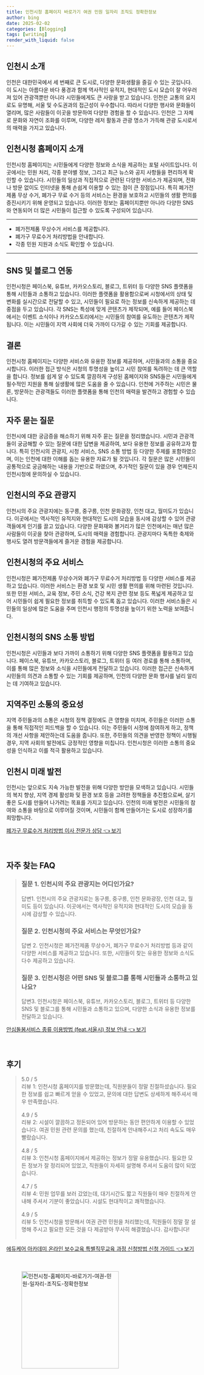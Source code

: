 ```yaml
---
title: 인천시청 홈페이지 바로가기 여권 민원 일자리 조직도 정확한정보
author: bing
date: 2025-02-02
categories: [Blogging]
tags: [writing]
render_with_liquid: false
---
```



<h2 id='인천시_소개'>인천시 소개</h2>

<p>인천은 대한민국에서 세 번째로 큰 도시로, 다양한 문화생활을 즐길 수 있는 곳입니다. 이 도시는 아름다운 바다 풍경과 함께 역사적인 유적지, 현대적인 도시 모습이 잘 어우러져 있어 관광객뿐만 아니라 시민들에게도 큰 사랑을 받고 있습니다. 인천은 교통의 요지로도 유명해, 서울 및 수도권과의 접근성이 우수합니다. 따라서 다양한 행사와 문화들이 열리며, 많은 사람들이 이곳을 방문하여 다양한 경험을 할 수 있습니다. 인천은 그 자체로 문화와 자연이 조화를 이루며, 다양한 레저 활동과 관광 명소가 가득해 관광 도시로서의 매력을 가지고 있습니다.</p>

<h2 id='인천시청_홈페이지_소개'>인천시청 홈페이지 소개</h2>

<p>인천시청 홈페이지는 시민들에게 다양한 정보와 소식을 제공하는 포털 사이트입니다. 이곳에서는 민원 처리, 각종 분야별 정보, 그리고 최근 뉴스와 공지 사항들을 편리하게 확인할 수 있습니다. 시민들의 일상과 직접적으로 관련된 다양한 서비스가 제공되며, 전화나 방문 없이도 인터넷을 통해 손쉽게 이용할 수 있는 점이 큰 장점입니다. 특히 폐가전제품 무상 수거, 폐가구 무료 수거 등의 서비스는 환경을 보호하고 시민들의 생활 편의를 증진시키기 위해 운영되고 있습니다. 이러한 정보는 홈페이지뿐만 아니라 다양한 SNS와 연동되어 더 많은 시민들이 접근할 수 있도록 구성되어 있습니다. </p>

<hr />

<ul>
    <li>폐가전제품 무상수거 서비스를 제공합니다.</li>
    <li>폐가구 무료수거 처리방법을 안내합니다.</li>
    <li>각종 민원 지원과 소식도 확인할 수 있습니다.</li>
</ul>

<hr />

<h2 id='sns_및_블로그_연동'>SNS 및 블로그 연동</h2>

<p>인천시청은 페이스북, 유튜브, 카카오스토리, 블로그, 트위터 등 다양한 SNS 플랫폼을 통해 시민들과 소통하고 있습니다. 이러한 플랫폼을 활용함으로써 시청에서의 상태 및 변화를 실시간으로 전달할 수 있고, 시민들이 필요로 하는 정보를 신속하게 제공하는 데 중점을 두고 있습니다. 각 SNS는 특성에 맞게 콘텐츠가 제작되며, 예를 들어 페이스북에서는 이벤트 소식이나 카카오스토리에서는 시민들의 참여를 유도하는 콘텐츠가 제작됩니다. 이는 시민들이 지역 사회에 더욱 가까이 다가갈 수 있는 기회를 제공합니다.</p>

<h2 id='결론'>결론</h2>

<p>인천시청 홈페이지는 다양한 서비스와 유용한 정보를 제공하며, 시민들과의 소통을 중요시합니다. 이러한 접근 방식은 시청의 투명성을 높이고 시민 참여를 독려하는 데 큰 역할을 합니다. 정보를 쉽게 알 수 있도록 깔끔하게 구성된 홈페이지와 SNS들은 시민들에게 필수적인 지원을 통해 실생활에 많은 도움을 줄 수 있습니다. 인천에 거주하는 시민은 물론, 방문하는 관광객들도 이러한 플랫폼을 통해 인천의 매력을 발견하고 경험할 수 있습니다.</p>

<h2 id='자주_묻는_질문'>자주 묻는 질문</h2>

<p>인천시에 대한 궁금증을 해소하기 위해 자주 묻는 질문을 정리했습니다. 시민과 관광객들이 궁금해할 수 있는 질문에 대한 답변을 제공하여, 보다 유용한 정보를 공유하고자 합니다. 특히 인천시의 관광지, 시청 서비스, SNS 소통 방법 등 다양한 주제를 포함하였으며, 이는 인천에 대한 이해를 돕는 유용한 자료가 될 것입니다. 각 질문은 많은 시민들이 공통적으로 궁금해하는 내용을 기반으로 하였으며, 추가적인 질문이 있을 경우 언제든지 인천시청에 문의하실 수 있습니다.</p>

<h2 id='인천시의_주요_관광지'>인천시의 주요 관광지</h2>

<p>인천시의 주요 관광지에는 동구릉, 중구릉, 인천 문화광장, 인천 대교, 월미도가 있습니다. 이곳에서는 역사적인 유적지와 현대적인 도시의 모습을 동시에 감상할 수 있어 관광객들에게 인기를 끌고 있습니다. 다양한 문화재와 볼거리가 많은 인천에서는 매년 많은 사람들이 이곳을 찾아 관광하며, 도시의 매력을 경험합니다. 관광지마다 독특한 축제와 행사도 열려 방문객들에게 즐거운 경험을 제공합니다.</p>

<h2 id='인천시청의_주요_서비스'>인천시청의 주요 서비스</h2>

<p>인천시청은 폐가전제품 무상수거와 폐가구 무료수거 처리방법 등 다양한 서비스를 제공하고 있습니다. 이러한 서비스는 환경 보호 및 시민 생활 편의를 위해 마련된 것입니다. 또한 민원 서비스, 교육 정보, 주민 소식, 건강 복지 관련 정보 등도 폭넓게 제공하고 있어 시민들이 쉽게 필요한 정보를 취득할 수 있도록 돕고 있습니다. 이러한 서비스들은 시민들의 일상에 많은 도움을 주며 인천시 행정의 투명성을 높이기 위한 노력을 보여줍니다.</p>

<h2 id='인천시청의_SNS_소통방법'>인천시청의 SNS 소통 방법</h2>

<p>인천시청은 시민들과 보다 가까이 소통하기 위해 다양한 SNS 플랫폼을 활용하고 있습니다. 페이스북, 유튜브, 카카오스토리, 블로그, 트위터 등 여러 경로를 통해 소통하며, 이를 통해 많은 정보와 소식을 시민들에게 전달하고 있습니다. 이러한 접근은 신속하게 시민들의 의견과 소통할 수 있는 기회를 제공하며, 인천의 다양한 문화 행사를 널리 알리는 데 기여하고 있습니다.</p>

<h2 id='지역주민_소통의_중요성'>지역주민 소통의 중요성</h2>

<p>지역 주민들과의 소통은 시청의 정책 결정에도 큰 영향을 미치며, 주민들은 이러한 소통을 통해 직접적인 피드백을 할 수 있습니다. 이는 주민들이 시정에 참여하게 하고, 정책의 개선 사항을 제안하는데 도움을 줍니다. 또한, 주민들의 의견을 반영한 정책이 시행될 경우, 지역 사회의 발전에도 긍정적인 영향을 미칩니다. 인천시청은 이러한 소통의 중요성을 인식하고 이를 적극 활용하고 있습니다.</p>

<h2 id='인천시_미래_발전'>인천시 미래 발전</h2>

<p>인천시는 앞으로도 지속 가능한 발전을 위해 다양한 방안을 모색하고 있습니다. 시민들의 복지 향상, 지역 경제 활성화 및 환경 보호 등을 고려한 정책들을 추진함으로써, 살기 좋은 도시를 만들어 나가려는 목표를 가지고 있습니다. 인천의 미래 발전은 시민들의 참여와 소통을 바탕으로 이루어질 것이며, 시민들이 함께 만들어가는 도시로 성장하기를 희망합니다.</p>


<p><a class="click-button" title="폐가구 무료수거 처리방법 이사 전문가 상담" href="https://greenforu.github.io/posts/%ED%8F%90%EA%B0%80%EA%B5%AC-%EB%AC%B4%EB%A3%8C%EC%88%98%EA%B1%B0-%EC%B2%98%EB%A6%AC%EB%B0%A9%EB%B2%95-%EC%9D%B4%EC%82%AC-%EC%A0%84%EB%AC%B8%EA%B0%80-%EC%83%81%EB%8B%B4/" rel="dofollow">폐가구 무료수거 처리방법 이사 전문가 상담 👈 보기</a></p><br>
<h2 id='자주_찾는_FAQ'>자주 찾는 FAQ</h2>
<div itemscope="" itemtype="https://schema.org/FAQPage"> 
<blockquote> 
<div itemscope="" itemprop="mainEntity" itemtype="https://schema.org/Question"> 
<h3 itemprop="name">질문 1. 인천시의 주요 관광지는 어디인가요?</h3> 
<div itemscope="" itemprop="acceptedAnswer" itemtype="https://schema.org/Answer"> 
<span itemprop="text"> 
<p>답변1. 인천시의 주요 관광지로는 동구릉, 중구릉, 인천 문화광장, 인천 대교, 월미도 등이 있습니다. 이곳에서는 역사적인 유적지와 현대적인 도시의 모습을 동시에 감상할 수 있습니다.</p> 
</span> 
</div> 
</div> 
<div itemscope="" itemprop="mainEntity" itemtype="https://schema.org/Question"> 
<h3 itemprop="name">질문 2. 인천시청의 주요 서비스는 무엇인가요?</h3> 
<div itemscope="" itemprop="acceptedAnswer" itemtype="https://schema.org/Answer"> 
<span itemprop="text"> 
<p>답변 2. 인천시청은 폐가전제품 무상수거, 폐가구 무료수거 처리방법 등과 같이 다양한 서비스를 제공하고 있습니다. 또한, 시민들이 찾는 유용한 정보와 소식도 다수 제공하고 있습니다.</p> 
</span> 
</div> 
</div> 
<div itemscope="" itemprop="mainEntity" itemtype="https://schema.org/Question"> 
<h3 itemprop="name">질문 3. 인천시청은 어떤 SNS 및 블로그를 통해 시민들과 소통하고 있나요?</h3> 
<div itemscope="" itemprop="acceptedAnswer" itemtype="https://schema.org/Answer"> 
<span itemprop="text"> 
<p>답변3. 인천시청은 페이스북, 유튜브, 카카오스토리, 블로그, 트위터 등 다양한 SNS 및 블로그를 통해 시민들과 소통하고 있으며, 다양한 소식과 유용한 정보를 전달하고 있습니다.</p> 
</span> 
</div> 
</div> 
</blockquote> 
</div>
<p><a class="click-button" title="안심돌봄서비스 종류 이용방법 (feat.서울시) 정보 안내" href="https://greenforu.github.io/posts/%EC%95%88%EC%8B%AC%EB%8F%8C%EB%B4%84%EC%84%9C%EB%B9%84%EC%8A%A4-%EC%A2%85%EB%A5%98-%EC%9D%B4%EC%9A%A9%EB%B0%A9%EB%B2%95-(feat.%EC%84%9C%EC%9A%B8%EC%8B%9C)-%EC%A0%95%EB%B3%B4-%EC%95%88%EB%82%B4/" rel="dofollow">안심돌봄서비스 종류 이용방법 (feat.서울시) 정보 안내 👈 보기</a></p><br>
<h2 id='후기'>후기</h2>
<div itemscope itemtype="https://schema.org/Product">
  <blockquote>
  <div itemprop="review" itemscope itemtype="https://schema.org/Review">
      <div itemprop="reviewRating" itemscope itemtype="https://schema.org/Rating"> <span itemprop="ratingValue">5.0</span> / <span itemprop="bestRating">5</span> </div>
      <span itemprop="reviewBody">리뷰 1: 인천시청 홈페이지를 방문했는데, 직원분들이 정말 친절하셨습니다. 필요한 정보를 쉽고 빠르게 얻을 수 있었고, 문의에 대한 답변도 상세하게 해주셔서 매우 만족했습니다.</span>
  </div>
  <br>
  <div itemprop="review" itemscope itemtype="https://schema.org/Review">
      <div itemprop="reviewRating" itemscope itemtype="https://schema.org/Rating"> <span itemprop="ratingValue">4.9</span> / <span itemprop="bestRating">5</span> </div>
      <span itemprop="reviewBody">리뷰 2: 시설이 깔끔하고 정돈되어 있어 방문하는 동안 편안하게 이용할 수 있었습니다. 여권 민원 관련 문의를 했는데, 친절하게 안내해주시고 처리 속도도 매우 빨랐습니다.</span>
  </div>
  <br>
  <div itemprop="review" itemscope itemtype="https://schema.org/Review">
      <div itemprop="reviewRating" itemscope itemtype="https://schema.org/Rating"> <span itemprop="ratingValue">4.8</span> / <span itemprop="bestRating">5</span> </div>
      <span itemprop="reviewBody">리뷰 3: 인천시청 홈페이지에서 제공하는 정보가 정말 유용했습니다. 필요한 모든 정보가 잘 정리되어 있었고, 직원들이 자세히 설명해 주셔서 도움이 많이 되었습니다.</span>
  </div>
  <br>
  <div itemprop="review" itemscope itemtype="https://schema.org/Review">
      <div itemprop="reviewRating" itemscope itemtype="https://schema.org/Rating"> <span itemprop="ratingValue">4.7</span> / <span itemprop="bestRating">5</span> </div>
      <span itemprop="reviewBody">리뷰 4: 민원 업무를 보러 갔었는데, 대기시간도 짧고 직원들이 매우 친절하게 안내해 주셔서 기분이 좋았습니다. 시설도 현대적이고 쾌적했습니다.</span>
  </div>
  <br>
  <div itemprop="review" itemscope itemtype="https://schema.org/Review">
      <div itemprop="reviewRating" itemscope itemtype="https://schema.org/Rating"> <span itemprop="ratingValue">4.9</span> / <span itemprop="bestRating">5</span> </div>
      <span itemprop="reviewBody">리뷰 5: 인천시청을 방문해서 여권 관련 민원을 처리했는데, 직원들이 정말 잘 설명해 주시고 필요한 모든 것을 다 제공받아 무사히 해결했습니다. 감사합니다!</span>
  </div>
  <br>
  </blockquote>
</div>
<p><a class="click-button" title="에듀케어 아카데미 온라인 보수교육 특별직무교육 과정 신청방법 신청 가이드" href="https://greenforu.github.io/posts/%EC%97%90%EB%93%80%EC%BC%80%EC%96%B4-%EC%95%84%EC%B9%B4%EB%8D%B0%EB%AF%B8-%EC%98%A8%EB%9D%BC%EC%9D%B8-%EB%B3%B4%EC%88%98%EA%B5%90%EC%9C%A1-%ED%8A%B9%EB%B3%84%EC%A7%81%EB%AC%B4%EA%B5%90%EC%9C%A1-%EA%B3%BC%EC%A0%95-%EC%8B%A0%EC%B2%AD%EB%B0%A9%EB%B2%95-%EC%8B%A0%EC%B2%AD-%EA%B0%80%EC%9D%B4%EB%93%9C/" rel="dofollow">에듀케어 아카데미 온라인 보수교육 특별직무교육 과정 신청방법 신청 가이드 👈 보기</a></p><br>
<figure class="image"><img src="https://greenforu.github.io/assets/img/thumbnail/인천시청-홈페이지-바로가기-여권-민원-일자리-조직도-정확한정보.webp" alt="인천시청-홈페이지-바로가기-여권-민원-일자리-조직도-정확한정보" width="256" height="256"></figure>